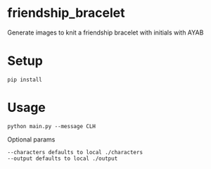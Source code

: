 # friendship_bracelet
Generate images to knit a friendship bracelet with initials with AYAB

# Setup

```
pip install
```

# Usage

```
python main.py --message CLH
```

Optional params
```
--characters defaults to local ./characters
--output defaults to local ./output
```